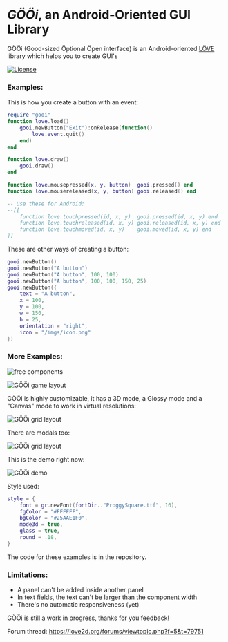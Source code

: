 # _GÖÖi_, an Android-Oriented GUI Library

GÖÖi (Good-sized Öptional Öpen interface) is an Android-oriented [LÖVE](https://love2d.org/) library which helps you to create GUI's

[![License](http://img.shields.io/:license-MIT-blue.svg)](http://doge.mit-license.org)

### Examples:

This is how you create a button with an event:

```lua
require "gooi"
function love.load()
	gooi.newButton("Exit"):onRelease(function()
		love.event.quit()
	end)
end

function love.draw()
	gooi.draw()
end

function love.mousepressed(x, y, button)  gooi.pressed() end
function love.mousereleased(x, y, button) gooi.released() end

-- Use these for Android:
--[[
	function love.touchpressed(id, x, y)  gooi.pressed(id, x, y) end
	function love.touchreleased(id, x, y) gooi.released(id, x, y) end
	function love.touchmoved(id, x, y)    gooi.moved(id, x, y) end
]]
```

These are other ways of creating a button:

```lua
gooi.newButton()
gooi.newButton("A button")
gooi.newButton("A button", 100, 100)
gooi.newButton("A button", 100, 100, 150, 25)
gooi.newButton({
	text = "A button",
	x = 100,
	y = 100,
	w = 150,
	h = 25,
	orientation = "right",
	icon = "/imgs/icon.png"
})
```

### More Examples:

![free components](https://s32.postimg.org/q97lzfso5/ss3.png)

![GÖÖi game layout](http://s32.postimg.org/yyy4cbbfp/the_game_layout.gif)

GÖÖi is highly customizable, it has a 3D mode, a Glossy mode and a "Canvas" mode to work in virtual resolutions:

![GÖÖi grid layout](https://s16.postimg.org/qapy3nr11/ss_Full.png)

There are modals too:

![GÖÖi grid layout](https://s32.postimg.org/qii4w8jb9/confirm.png)

This is the demo right now:

![GÖÖi demo](https://s32.postimg.org/y7q4nne8l/image.png)

Style used:
```lua
style = {
	font = gr.newFont(fontDir.."ProggySquare.ttf", 16),
	fgColor = "#FFFFFF",
	bgColor = "#25AAE1F0",
    mode3d = true,
    glass = true,
    round = .18,
}
```
The code for these examples is in the repository.

### Limitations:

* A panel can't be added inside another panel
* In text fields, the text can't be larger than the component width
* There's no automatic responsiveness (yet)

GÖÖi is still a work in progress, thanks for you feedback!

Forum thread: https://love2d.org/forums/viewtopic.php?f=5&t=79751
